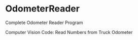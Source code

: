 # OdometerReader
Complete Odometer Reader Program

Computer Vision Code: Read Numbers from Truck Odometer


